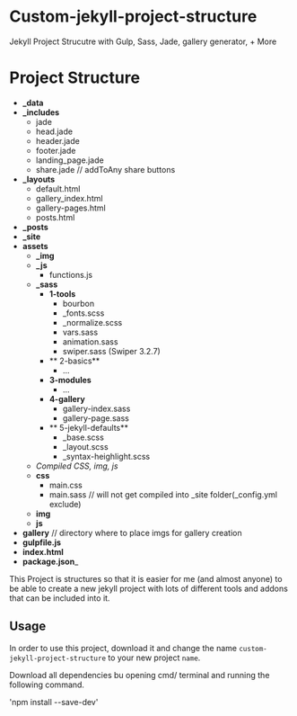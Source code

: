 # Custom-jekyll-project-structure
Jekyll Project Strucutre with Gulp, Sass, Jade, gallery generator, + More

# Project Structure

- **_data**
- **_includes**
  - jade
  - head.jade
  - header.jade
  - footer.jade
  - landing_page.jade
  - share.jade // addToAny share buttons
- **_layouts**
  - default.html
  - gallery_index.html
  - gallery-pages.html
  - posts.html
- **_posts**
- **_site**
- **assets**
  - **_img**
  - **_js**
    - functions.js
  - **_sass**
    - **1-tools**
      - bourbon
      - _fonts.scss
      - _normalize.scss
      - vars.sass
      - animation.sass
      - swiper.sass (Swiper 3.2.7)
    - ** 2-basics**
      - ...
    - **3-modules**
      - ...
    - **4-gallery**
      - gallery-index.sass
      - gallery-page.sass
    - ** 5-jekyll-defaults**
      - _base.scss
      - _layout.scss
      - _syntax-heighlight.scss  
  - *Compiled CSS, img, js*
  - **css**
    - main.css
    - main.sass // will not get compiled into _site folder(_config.yml exclude)
  - **img**
  - **js**
- **gallery** // directory where to place imgs for gallery creation
- **gulpfile.js**
- **index.html**
- **package.json**_

This Project is structures so that it is easier for me (and almost anyone) to be able to create a new jekyll project with lots of different tools and addons that can be included into it.

## Usage 

In order to use this project, download it and change the name `custom-jekyll-project-structure` to your new project `name`.

Download all dependencies bu opening cmd/ terminal and running the following command. 

'npm install --save-dev'







